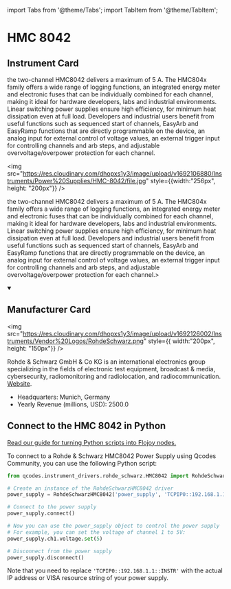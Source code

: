 
import Tabs from '@theme/Tabs';
import TabItem from '@theme/TabItem';

# HMC 8042

## Instrument Card

<div className="flex">

<div>

the two-channel HMC8042 delivers a maximum of 5 A. The HMC804x family offers a wide range of logging functions, an integrated energy meter and electronic fuses that can be individually combined for each channel, making it ideal for hardware developers, labs and industrial environments. Linear switching power supplies ensure high efficiency, for minimum heat dissipation even at full load. Developers and industrial users benefit from useful functions such as sequenced start of channels, EasyArb and EasyRamp functions that are directly programmable on the device, an analog input for external control of voltage values, an external trigger input for controlling channels and arb steps, and adjustable overvoltage/overpower protection for each channel.

</div>

<img src="https://res.cloudinary.com/dhopxs1y3/image/upload/v1692106880/Instruments/Power%20Supplies/HMC-8042/file.jpg" style={{width:"256px", height: "200px"}} />

</div>

the two-channel HMC8042 delivers a maximum of 5 A. The HMC804x family offers a wide range of logging functions, an integrated energy meter and electronic fuses that can be individually combined for each channel, making it ideal for hardware developers, labs and industrial environments. Linear switching power supplies ensure high efficiency, for minimum heat dissipation even at full load. Developers and industrial users benefit from useful functions such as sequenced start of channels, EasyArb and EasyRamp functions that are directly programmable on the device, an analog input for external control of voltage values, an external trigger input for controlling channels and arb steps, and adjustable overvoltage/overpower protection for each channel.>

<details open>
<summary><h2>Manufacturer Card</h2></summary>

<img src="https://res.cloudinary.com/dhopxs1y3/image/upload/v1692126002/Instruments/Vendor%20Logos/RohdeSchwarz.png" style={{ width:"200px", height: "150px"}} />

Rohde & Schwarz GmbH & Co KG is an international electronics group specializing in the fields of electronic test equipment, broadcast & media, cybersecurity, radiomonitoring and radiolocation, and radiocommunication. <a href="https://www.rohde-schwarz.com/ca/home_48230.html">Website</a>.

<ul>
  <li>Headquarters: Munich, Germany</li>
  <li>Yearly Revenue (millions, USD): 2500.0</li>
</ul>
</details>

## Connect to the HMC 8042 in Python

[Read our guide for turning Python scripts into Flojoy nodes.](https://docs.flojoy.ai/custom-nodes/creating-custom-node/)


<Tabs>
<TabItem value="Qcodes Community" label="Qcodes Community">

To connect to a Rohde & Schwarz HMC8042 Power Supply using Qcodes Community, you can use the following Python script:

```python
from qcodes.instrument_drivers.rohde_schwarz.HMC8042 import RohdeSchwarzHMC8042

# Create an instance of the RohdeSchwarzHMC8042 driver
power_supply = RohdeSchwarzHMC8042('power_supply', 'TCPIP0::192.168.1.1::INSTR')

# Connect to the power supply
power_supply.connect()

# Now you can use the power_supply object to control the power supply
# For example, you can set the voltage of channel 1 to 5V:
power_supply.ch1.voltage.set(5)

# Disconnect from the power supply
power_supply.disconnect()
```

Note that you need to replace `'TCPIP0::192.168.1.1::INSTR'` with the actual IP address or VISA resource string of your power supply.

</TabItem>
</Tabs>